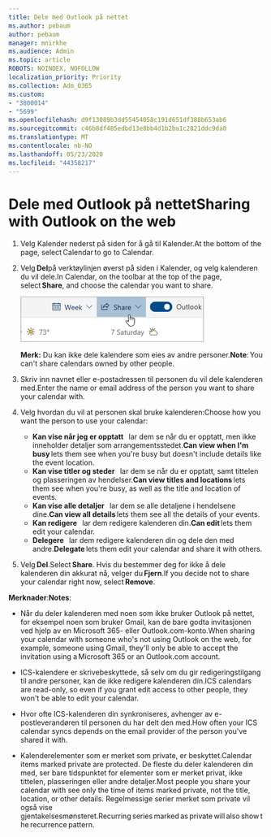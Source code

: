 ```yaml
---
title: Dele med Outlook på nettet
ms.author: pebaum
author: pebaum
manager: mnirkhe
ms.audience: Admin
ms.topic: article
ROBOTS: NOINDEX, NOFOLLOW
localization_priority: Priority
ms.collection: Adm_O365
ms.custom:
- "3800014"
- "5699"
ms.openlocfilehash: d9f13089b3dd55454058c191d651df388b653ab6
ms.sourcegitcommit: c46b8df485edbd13e8bb4d1b2ba1c2821ddc9da0
ms.translationtype: MT
ms.contentlocale: nb-NO
ms.lasthandoff: 05/23/2020
ms.locfileid: "44358217"
---
```

# <a name="sharing-with-outlook-on-the-web"></a><span data-ttu-id="cf67a-102">Dele med Outlook på nettet</span><span class="sxs-lookup"><span data-stu-id="cf67a-102">Sharing with Outlook on the web</span></span>

1. <span data-ttu-id="cf67a-103">Velg Kalender nederst på siden for å gå til Kalender.</span><span class="sxs-lookup"><span data-stu-id="cf67a-103">At the bottom of the page, select Calendar to go to Calendar.</span></span>

2. <span data-ttu-id="cf67a-104">Velg **Del**på verktøylinjen øverst på siden i Kalender, og velg kalenderen du vil dele.</span><span class="sxs-lookup"><span data-stu-id="cf67a-104">In Calendar, on the toolbar at the top of the page, select **Share**, and choose the calendar you want to share.</span></span> 

    ![Del kalender](media/share-calendar.png)

    <span data-ttu-id="cf67a-106">**Merk:** Du kan ikke dele kalendere som eies av andre personer.</span><span class="sxs-lookup"><span data-stu-id="cf67a-106">**Note**: You can't share calendars owned by other people.</span></span>

3. <span data-ttu-id="cf67a-107">Skriv inn navnet eller e-postadressen til personen du vil dele kalenderen med.</span><span class="sxs-lookup"><span data-stu-id="cf67a-107">Enter the name or email address of the person you want to share your calendar with.</span></span>

4. <span data-ttu-id="cf67a-108">Velg hvordan du vil at personen skal bruke kalenderen:</span><span class="sxs-lookup"><span data-stu-id="cf67a-108">Choose how you want the person to use your calendar:</span></span> 
    - <span data-ttu-id="cf67a-109">**Kan vise når jeg er opptatt**   lar dem se når du er opptatt, men ikke inneholder detaljer som arrangementsstedet.</span><span class="sxs-lookup"><span data-stu-id="cf67a-109">**Can view when I'm busy** lets them see when you're busy but doesn't include details like the event location.</span></span> 
    - <span data-ttu-id="cf67a-110">**Kan vise titler og steder**   lar dem se når du er opptatt, samt tittelen og plasseringen av hendelser.</span><span class="sxs-lookup"><span data-stu-id="cf67a-110">**Can view titles and locations** lets them see when you're busy, as well as the title and location of events.</span></span> 
    - <span data-ttu-id="cf67a-111">**Kan vise alle detaljer**   lar dem se alle detaljene i hendelsene dine.</span><span class="sxs-lookup"><span data-stu-id="cf67a-111">**Can view all details** lets them see all the details of your events.</span></span> 
    - <span data-ttu-id="cf67a-112">**Kan redigere**   lar dem redigere kalenderen din.</span><span class="sxs-lookup"><span data-stu-id="cf67a-112">**Can edit** lets them edit your calendar.</span></span> 
    - <span data-ttu-id="cf67a-113">**Delegere**   lar dem redigere kalenderen din og dele den med andre.</span><span class="sxs-lookup"><span data-stu-id="cf67a-113">**Delegate** lets them edit your calendar and share it with others.</span></span>

5. <span data-ttu-id="cf67a-114">Velg **Del**.</span><span class="sxs-lookup"><span data-stu-id="cf67a-114">Select **Share**.</span></span> <span data-ttu-id="cf67a-115">Hvis du bestemmer deg for ikke å dele kalenderen din akkurat nå, velger du **Fjern**.</span><span class="sxs-lookup"><span data-stu-id="cf67a-115">If you decide not to share your calendar right now, select **Remove**.</span></span> 

<span data-ttu-id="cf67a-116">**Merknader**:</span><span class="sxs-lookup"><span data-stu-id="cf67a-116">**Notes**:</span></span>  

- <span data-ttu-id="cf67a-117">Når du deler kalenderen med noen som ikke bruker Outlook på nettet, for eksempel noen som bruker Gmail, kan de bare godta invitasjonen ved hjelp av en Microsoft 365- eller Outlook.com-konto.</span><span class="sxs-lookup"><span data-stu-id="cf67a-117">When sharing your calendar with someone who's not using Outlook on the web, for example, someone using Gmail, they'll only be able to accept the invitation using a Microsoft 365 or an Outlook.com account.</span></span> 

- <span data-ttu-id="cf67a-118">ICS-kalendere er skrivebeskyttede, så selv om du gir redigeringstilgang til andre personer, kan de ikke redigere kalenderen din.</span><span class="sxs-lookup"><span data-stu-id="cf67a-118">ICS calendars are read-only, so even if you grant edit access to other people, they won't be able to edit your calendar.</span></span> 

- <span data-ttu-id="cf67a-119">Hvor ofte ICS-kalenderen din synkroniseres, avhenger av e-postleverandøren til personen du har delt den med.</span><span class="sxs-lookup"><span data-stu-id="cf67a-119">How often your ICS calendar syncs depends on the email provider of the person you've shared it with.</span></span> 

- <span data-ttu-id="cf67a-120">Kalenderelementer som er merket som private, er beskyttet.</span><span class="sxs-lookup"><span data-stu-id="cf67a-120">Calendar items marked private are protected.</span></span> <span data-ttu-id="cf67a-121">De fleste du deler kalenderen din med, ser bare tidspunktet for elementer som er merket privat, ikke tittelen, plasseringen eller andre detaljer.</span><span class="sxs-lookup"><span data-stu-id="cf67a-121">Most people you share your calendar with see only the time of items marked private, not the title, location, or other details.</span></span> <span data-ttu-id="cf67a-122">Regelmessige serier merket som private vil også vise gjentakelsesmønsteret.</span><span class="sxs-lookup"><span data-stu-id="cf67a-122">Recurring series marked as private will also show the recurrence pattern.</span></span>
